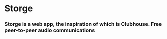 # Storge
### Storge is a web app, the inspiration of which is Clubhouse. Free peer-to-peer audio communications
